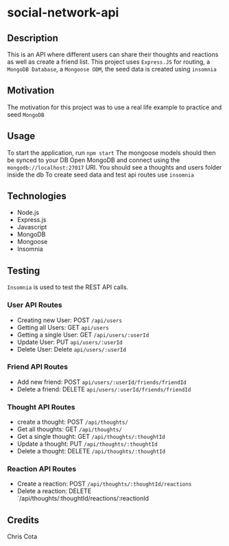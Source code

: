 # social-network-api


## Description
This is an API where different users can share their thoughts and reactions as well as create a friend list. This project uses `Express.JS` for routing, a `MongoDB Database`, a `Mongoose ODM`, the seed data is created using `insomnia`

## Motivation
The motivation for this project was to use a real life example to practice and seed `MongoDB`

## Usage 
To start the application, run `npm start`
The mongoose models should then be synced to your DB
Open MongoDB and connect using the `mongodb://localhost:27017` URI. You should see a thoughts and users folder inside the db
To create seed data and test api routes use `insomnia`


## Technologies
* Node.js
* Express.js
* Javascript
* MongoDB
* Mongoose
* Insomnia

## Testing
`Insomnia` is used to test the REST API calls.

### User API Routes
* Creating new User: POST `/api/users`
* Getting all Users: GET `api/users`
* Getting a single User: GET `/api/users/:userId`
* Update User: PUT `api/users/:userId`
* Delete User: Delete `api/users/:userId`
### Friend API Routes
* Add new friend: POST `api/users/:userId/friends/friendId`
* Delete a friend: DELETE `api/users/:userId/friends/friendId`
### Thought API Routes
* create a thought: POST `/api/thoughts/`
* Get all thoughts: GET `/api/thoughts/`
* Get a single thought: GET `/api/thoughts/:thoughtId`
* Update a thought: PUT `/api/thoughts/:thoughtId`
* Delete a thought: DELETE `/api/thoughts/:thoughtId`
### Reaction API Routes
* Create a reaction: POST `/api/thoughts/:thoughtId/reactions`
* Delete a reaction: DELETE `/api/thoughts/:thoughtId/reactions/:reactionId

## Credits
Chris Cota

